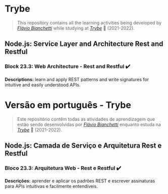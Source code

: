 # Trybe

> This repository contains all the learning activities being developed by _[Flávio Bianchetti](https://www.linkedin.com/in/flaviobianchetti/)_ while studying at _[Trybe](https://www.betrybe.com/)_ :rocket: (2021-2022).

## Node.js: Service Layer and Architecture Rest and Restful


### Block 23.3: Web Architecture - Rest and Restful :heavy_check_mark:

**Descriptions:** learn and apply REST patterns and write signatures for intuitive and easily understood APIs.

# Versão em português - Trybe

> Este repositório contêm todas as atividades de aprendizagem que estão sendo desenvolvidas por  _[Flávio Bianchetti](https://www.linkedin.com/in/flaviobianchetti/)_ enquanto estuda na _[Trybe](https://www.betrybe.com/)_ :rocket: (2021-2022).

## Node.js: Camada de Serviço e Arquitetura Rest e Restful


### Bloco 23.3: Arquitetura Web - Rest e Restful :heavy_check_mark:

**Descrições:** aprender e aplicar os padrões REST e escrever assinaturas para APIs intuitivas e facilmente entendíveis.